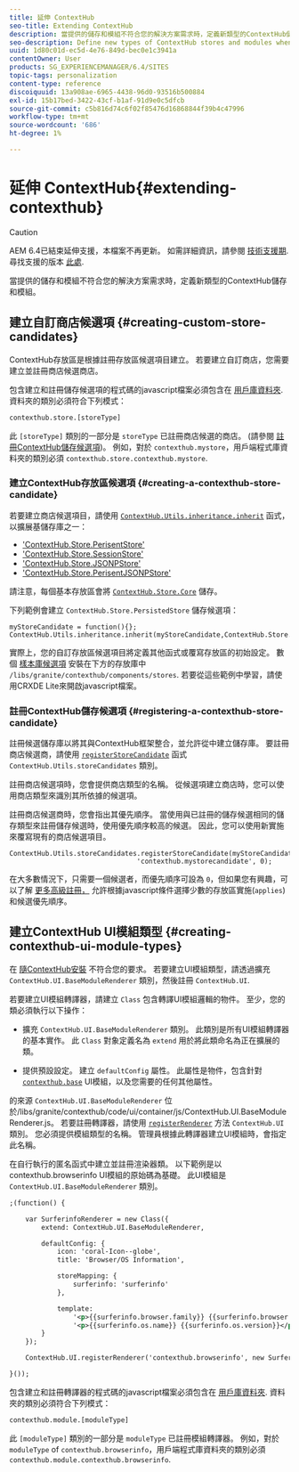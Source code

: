 ```yaml
---
title: 延伸 ContextHub
seo-title: Extending ContextHub
description: 當提供的儲存和模組不符合您的解決方案需求時，定義新類型的ContextHub儲存和模組
seo-description: Define new types of ContextHub stores and modules when the ones provided do not meet your solution requirements
uuid: 1d80c01d-ec5d-4e76-849d-bec0e1c3941a
contentOwner: User
products: SG_EXPERIENCEMANAGER/6.4/SITES
topic-tags: personalization
content-type: reference
discoiquuid: 13a908ae-6965-4438-96d0-93516b500884
exl-id: 15b17bed-3422-43cf-b1af-91d9e0c5dfcb
source-git-commit: c5b816d74c6f02f85476d16868844f39b4c47996
workflow-type: tm+mt
source-wordcount: '686'
ht-degree: 1%

---
```


# 延伸 ContextHub{#extending-contexthub}

>[!CAUTION]
>
>AEM 6.4已結束延伸支援，本檔案不再更新。 如需詳細資訊，請參閱 [技術支援期](https://helpx.adobe.com//tw/support/programs/eol-matrix.html). 尋找支援的版本 [此處](https://experienceleague.adobe.com/docs/).

當提供的儲存和模組不符合您的解決方案需求時，定義新類型的ContextHub儲存和模組。

## 建立自訂商店候選項 {#creating-custom-store-candidates}

ContextHub存放區是根據註冊存放區候選項目建立。 若要建立自訂商店，您需要建立並註冊商店候選商店。

包含建立和註冊儲存候選項的程式碼的javascript檔案必須包含在 [用戶庫資料夾](/help/sites-developing/clientlibs.md#creating-client-library-folders). 資料夾的類別必須符合下列模式：

```xml
contexthub.store.[storeType]
```

此 `[storeType]` 類別的一部分是 `storeType` 已註冊商店候選的商店。 (請參閱 [註冊ContextHub儲存候選項](/help/sites-developing/ch-extend.md#registering-a-contexthub-store-candidate))。 例如，對於 `contexthub.mystore`，用戶端程式庫資料夾的類別必須 `contexthub.store.contexthub.mystore`.

### 建立ContextHub存放區候選項 {#creating-a-contexthub-store-candidate}

若要建立商店候選項目，請使用 [`ContextHub.Utils.inheritance.inherit`](/help/sites-developing/contexthub-api.md#inherit-child-parent) 函式，以擴展基儲存庫之一：

* [&#39;ContextHub.Store.PerisentStore&#39;](/help/sites-developing/contexthub-api.md#contexthub-store-persistedstore)
* [&#39;ContextHub.Store.SessionStore&#39;](/help/sites-developing/contexthub-api.md#contexthub-store-sessionstore)
* [&#39;ContextHub.Store.JSONPStore&#39;](/help/sites-developing/contexthub-api.md#contexthub-store-jsonpstore)
* [&#39;ContextHub.Store.PerisentJSONPStore&#39;](/help/sites-developing/contexthub-api.md#contexthub-store-persistedjsonpstore)

請注意，每個基本存放區會將 [`ContextHub.Store.Core`](/help/sites-developing/contexthub-api.md#contexthub-store-core) 儲存。

下列範例會建立 `ContextHub.Store.PersistedStore` 儲存候選項：

```
myStoreCandidate = function(){};
ContextHub.Utils.inheritance.inherit(myStoreCandidate,ContextHub.Store.PersistedStore);
```

實際上，您的自訂存放區候選項目將定義其他函式或覆寫存放區的初始設定。 數個 [樣本庫候選項](/help/sites-developing/ch-samplestores.md) 安裝在下方的存放庫中 `/libs/granite/contexthub/components/stores`. 若要從這些範例中學習，請使用CRXDE Lite來開啟javascript檔案。

### 註冊ContextHub儲存候選項 {#registering-a-contexthub-store-candidate}

註冊候選儲存庫以將其與ContextHub框架整合，並允許從中建立儲存庫。 要註冊商店候選商，請使用 [`registerStoreCandidate`](/help/sites-developing/contexthub-api.md#registerstorecandidate-store-storetype-priority-applies) 函式 `ContextHub.Utils.storeCandidates` 類別。

註冊商店候選項時，您會提供商店類型的名稱。 從候選項建立商店時，您可以使用商店類型來識別其所依據的候選項。

註冊商店候選商時，您會指出其優先順序。 當使用與已註冊的儲存候選相同的儲存類型來註冊儲存候選時，使用優先順序較高的候選。 因此，您可以使用新實施來覆寫現有的商店候選項目。

```
ContextHub.Utils.storeCandidates.registerStoreCandidate(myStoreCandidate,
                                'contexthub.mystorecandidate', 0);
```

在大多數情況下，只需要一個候選者，而優先順序可設為 `0`，但如果您有興趣，可以了解 [更多高級註冊，](/help/sites-developing/contexthub-api.md#registerstorecandidate-store-storetype-priority-applies) 允許根據javascript條件選擇少數的存放區實施(`applies`)和候選優先順序。

## 建立ContextHub UI模組類型 {#creating-contexthub-ui-module-types}

在 [隨ContextHub安裝](/help/sites-developing/ch-samplemodules.md) 不符合您的要求。 若要建立UI模組類型，請透過擴充 `ContextHub.UI.BaseModuleRenderer` 類別，然後註冊 `ContextHub.UI`.

若要建立UI模組轉譯器，請建立 `Class` 包含轉譯UI模組邏輯的物件。 至少，您的類必須執行以下操作：

* 擴充 `ContextHub.UI.BaseModuleRenderer` 類別。 此類別是所有UI模組轉譯器的基本實作。 此 `Class` 對象定義名為 `extend` 用於將此類命名為正在擴展的類。

* 提供預設設定。 建立 `defaultConfig` 屬性。 此屬性是物件，包含針對 [`contexthub.base`](/help/sites-developing/ch-samplemodules.md#contexthub-base-ui-module-type) UI模組，以及您需要的任何其他屬性。

的來源 `ContextHub.UI.BaseModuleRenderer` 位於/libs/granite/contexthub/code/ui/container/js/ContextHub.UI.BaseModuleRenderer.js。  若要註冊轉譯器，請使用 [`registerRenderer`](/help/sites-developing/contexthub-api.md#registerrenderer-moduletype-renderer-dontrender) 方法 `ContextHub.UI` 類別。 您必須提供模組類型的名稱。 管理員根據此轉譯器建立UI模組時，會指定此名稱。

在自行執行的匿名函式中建立並註冊渲染器類。 以下範例是以contexthub.browserinfo UI模組的原始碼為基礎。 此UI模組是 `ContextHub.UI.BaseModuleRenderer` 類別。

```xml
;(function() {

    var SurferinfoRenderer = new Class({
        extend: ContextHub.UI.BaseModuleRenderer,

        defaultConfig: {
            icon: 'coral-Icon--globe',
            title: 'Browser/OS Information',

            storeMapping: {
                surferinfo: 'surferinfo'
            },

            template:
                '<p>{{surferinfo.browser.family}} {{surferinfo.browser.version}}</p>' +
                '<p>{{surferinfo.os.name}} {{surferinfo.os.version}}</p>'
        }
    });

    ContextHub.UI.registerRenderer('contexthub.browserinfo', new SurferinfoRenderer());

}());
```

包含建立和註冊轉譯器的程式碼的javascript檔案必須包含在 [用戶庫資料夾](/help/sites-developing/clientlibs.md#creating-client-library-folders). 資料夾的類別必須符合下列模式：

```xml
contexthub.module.[moduleType]
```

此 `[moduleType]` 類別的一部分是 `moduleType` 已註冊模組轉譯器。 例如，對於 `moduleType` of `contexthub.browserinfo`，用戶端程式庫資料夾的類別必須 `contexthub.module.contexthub.browserinfo`.
